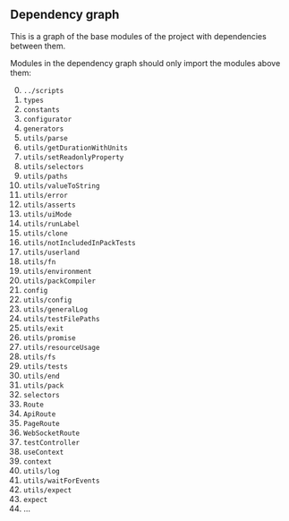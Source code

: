## Dependency graph

This is a graph of the base modules of the project with dependencies between them.

Modules in the dependency graph should only import the modules above them:

0. `../scripts`
1. `types`
2. `constants`
3. `configurator`
4. `generators`
5. `utils/parse`
6. `utils/getDurationWithUnits`
7. `utils/setReadonlyProperty`
8. `utils/selectors`
9. `utils/paths`
10. `utils/valueToString`
11. `utils/error`
12. `utils/asserts`
13. `utils/uiMode`
14. `utils/runLabel`
15. `utils/clone`
16. `utils/notIncludedInPackTests`
17. `utils/userland`
18. `utils/fn`
19. `utils/environment`
20. `utils/packCompiler`
21. `config`
22. `utils/config`
23. `utils/generalLog`
24. `utils/testFilePaths`
25. `utils/exit`
26. `utils/promise`
27. `utils/resourceUsage`
28. `utils/fs`
29. `utils/tests`
30. `utils/end`
31. `utils/pack`
32. `selectors`
33. `Route`
34. `ApiRoute`
35. `PageRoute`
36. `WebSocketRoute`
37. `testController`
38. `useContext`
39. `context`
40. `utils/log`
41. `utils/waitForEvents`
42. `utils/expect`
43. `expect`
44. ...
